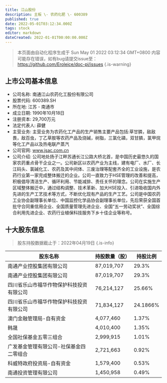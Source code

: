 ```yaml
---
title: 江山股份
description: 主板 \- 农药化肥 \- 600389
published: true
date: 2022-05-01T03:12:34.000Z
tags: stock
editor: markdown
dateCreated: 2022-01-01T00:00:00.000Z
---
```


> 本页面由自动化程序生成于 Sun May 01 2022 03:12:34 GMT+0800
> 内容可能存在错误，如有bug请提交issue至：https://github.com/Eroleice/doc-pi/issues
{.is-warning}

## 上市公司基本信息
- 公司名称: 南通江山农药化工股份有限公司
- 股票代码: 600389.SH
- 所在地: 江苏 - 南通市
- 成立日期: 1990年10月18日
- 注册资本: 29,700万元
- 法定代表人: 薛健
- 主营业务: 主营业务为农药化工产品的生产销售主要产品包括:草甘膦，敌敌畏，敌百虫，丁乙草胺等农药产品及烧碱，树脂，三氯化磷，双甘膦，氯甲烷等化工产品以及热电联产蒸汽
- 公司官网: www.jsac.com.cn
- 公司介绍: 公司地处扬子江畔苏通长江公路大桥北首，是中国历史最悠久的国家农药重点骨干企业之一。公司新区以农药产业为主线，建有电厂、水厂、长江码头、氯碱化工、农药及其中间体、三废治理等配套齐全的工业设施，是农药行业第一家完成整体搬迁的企业。公司一直致力于HSE管理的改善和提高，积极倡导清洁生产、循环利用、节能减排、责任关怀的理念。公司在实施生产区域整体搬迁中，通过结构调整、技术革新、加大HSE投入、引进吸收国内外先进的生产工艺技术等方式，不断优化现有产品的生产工艺。公司是中国农药工业协会副理事长单位、中国监控化学品协会副理事长单位，先后荣获全国首批守合同重信用企业、全国质量管理先进企业、全国“五一劳动奖状”、全国综合利用先进企业、农药行业植保科技服务下乡十佳企业等称号。


## 十大股东信息
> 股东持股数据截止于：2022年04月19日
{.is-info}

| 股东名称 | 持股数量（股） | 持股比例 |
| --- | --- | --- |
| 南通产业控股集团有限公司 | 87,019,707 | 29.3% |
| 南通产业控股集团有限公司 | 87,019,707 | 29.3% |
| 四川省乐山市福华作物保护科技投资有限公司 | 76,214,127 | 25.66% |
| 四川省乐山市福华作物保护科技投资有限公司 | 71,834,127 | 24.1866% |
| 澳门金融管理局-自有资金 | 4,077,460 | 1.37% |
| 韩晟 | 4,010,400 | 1.35% |
| 全国社保基金五零三组合 | 2,999,915 | 1.01% |
| 广发基金管理有限公司-社保基金四二零组合 | 2,721,663 | 0.92% |
| 科威特政府投资局-自有资金 | 1,579,400 | 0.53% |
| 南通投资管理有限公司 | 1,450,958 | 0.49% |




